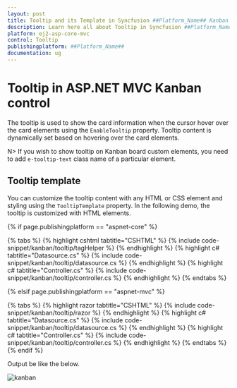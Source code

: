 ```yaml
---
layout: post
title: Tooltip and its Template in Syncfusion ##Platform_Name## Kanban Component
description: Learn here all about Tooltip in Syncfusion ##Platform_Name## Kanban component of Syncfusion Essential JS 2 and more.
platform: ej2-asp-core-mvc
control: Tooltip
publishingplatform: ##Platform_Name##
documentation: ug
---
```



# Tooltip in ASP.NET MVC Kanban control

The tooltip is used to show the card information when the cursor hover over the card elements using the `EnableTooltip` property. Tooltip content is dynamically set based on hovering over the card elements.

N> If you wish to show tooltip on Kanban board custom elements, you need to add `e-tooltip-text` class name of a particular element.

## Tooltip template

You can customize the tooltip content with any HTML or CSS element and styling using the `TooltipTemplate` property. In the following demo, the tooltip is customized with HTML elements.

{% if page.publishingplatform == "aspnet-core" %}

{% tabs %}
{% highlight cshtml tabtitle="CSHTML" %}
{% include code-snippet/kanban/tooltip/tagHelper %}
{% endhighlight %}
{% highlight c# tabtitle="Datasource.cs" %}
{% include code-snippet/kanban/tooltip/datasource.cs %}
{% endhighlight %}
{% highlight c# tabtitle="Controller.cs" %}
{% include code-snippet/kanban/tooltip/controller.cs %}
{% endhighlight %}
{% endtabs %}

{% elsif page.publishingplatform == "aspnet-mvc" %}

{% tabs %}
{% highlight razor tabtitle="CSHTML" %}
{% include code-snippet/kanban/tooltip/razor %}
{% endhighlight %}
{% highlight c# tabtitle="Datasource.cs" %}
{% include code-snippet/kanban/tooltip/datasource.cs %}
{% endhighlight %}
{% highlight c# tabtitle="Controller.cs" %}
{% include code-snippet/kanban/tooltip/controller.cs %}
{% endhighlight %}
{% endtabs %}
{% endif %}



Output be like the below.

![kanban](./images/tooltip.PNG)

